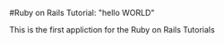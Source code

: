 #Ruby on Rails Tutorial: "hello WORLD" 

This is the first  appliction for the Ruby on Rails Tutorials 